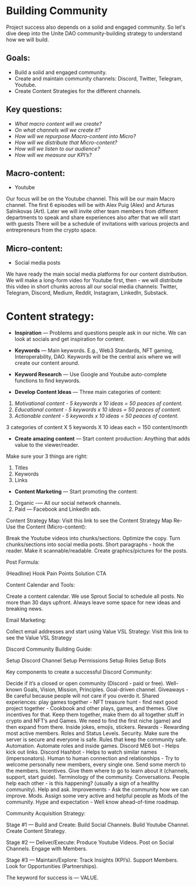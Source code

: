# Building Community


Project success also depends on a solid and engaged community. So let's dive deep into the Unite DAO community-building strategy to understand how we will build.


## Goals:

- Build a solid and engaged community.
- Create and maintain community channels: Discord, Twitter, Telegram, Youtube.
- Create Content Strategies for the different channels.


## Key questions:

- *What macro content will we create?*
- *On what channels will we create it?*
- *How will we repurpose Macro-content into Micro?*
- *How will we distribute that Micro-content?*
- *How will we listen to our audience?*
- *How will we measure our KPI’s?*


## Macro-content:

- Youtube

Our focus will be on the Youtube channel. This will be our main Macro channel. The first 6 episodes will be with Alex Puig (Alex) and Arturas Salnikovas (Art). Later we will invite other team members from different departments to speak and share experiences also after that we will start with guests There will be a schedule of invitations with various projects and entrepreneurs from the crypto space. 


## Micro-content:

- Social media posts

We have ready the main social media platforms for our content distribution. We will make a long-form video for Youtube first, then - we will distribute this video in short chunks across all our social media channels: Twitter, Telegram, Discord, Medium, Reddit, Instagram, LinkedIn, Substack.


# Content strategy:

- **Inspiration** — Problems and questions people ask in our niche. 
We can look at socials and get inspiration for content. 

- **Keywords** — Main keywords. 
E.g., Web3 Standards, NFT gaming, Interoperability, DAO. 
Keywords will be the central axis where we will create our content around. 

- **Keyword Research** — Use Google and Youtube auto-complete functions to find keywords.

- **Develop Content Ideas** — Three main categories of content:
1. *Motivational content - 5 keywords x 10 ideas = 50 peaces of content.*
2. *Educational content - 5 keywords x 10 ideas = 50 peaces of content.*
3. *Actionable content - 5 keywords x 10 ideas = 50 peaces of content.*

3 categories of content X 5 keywords X 10 ideas each = 150 content/month

- **Create amazing content** — Start content production:
Anything that adds value to the viewer/reader.

Make sure your 3 things are right:
1. Titles
2. Keywords
3. Links

- **Content Marketing** — Start promoting the content:
1. Organic -— All our social network channels. 
2. Paid — Facebook and LinkedIn ads. 



Content Strategy Map:
Visit this link to see the Content Strategy Map
Re-Use the Content (Micro-content):

Break the Youtube videos into chunks/sections.
Optimize the copy. Turn chunks/sections into social media posts.
Short paragraphs - hook the reader.
Make it scannable/readable.
Create graphics/pictures for the posts.


Post Formula:

(Headline)
Hook
Pain Points
Solution
CTA


Content Calendar and Tools:

Create a content calendar. We use Sprout Social to schedule all posts.
No more than 30 days upfront.
Always leave some space for new ideas and breaking news.


Email Marketing:

Collect email addresses and start using Value VSL Strategy:
Visit this link to see the Value VSL Strategy



Discord Community Building Guide:

Setup Discord Channel
Setup Permissions
Setup Roles
Setup Bots

Key components to create a successful Discord Community:

Decide if it’s a closed or open community (Discord - paid or free).
Well-known Goals, Vision, Mission, Principles.
Goal-driven channel. 
Giveaways - Be careful because people will not care if you overdo it.
Shared experiences: play games together - NFT treasure hunt - find next good project together - Cookbook and other plays, games, and themes. Give incentives for that.
Keep them together, make them do all together stuff in crypto and NFT’s and Games.
We need to find the first niche (game) and then expand from there.
Inside jokes, emojis, stickers.
Rewards - Rewarding most active members.
Roles and Status Levels.
Security. Make sure the server is secure and everyone is safe. 
Rules that keep the community safe.
Automation. Automate roles and inside games. 
Discord ME6 bot - Helps kick out links.
Discord Hashbot - Helps to watch similar names (impersonators).
Human to human connection and relationships - Try to welcome personally new members, every single one. 
Send some merch to the members. Incentives.
Give them where to go to learn about it (channels, support, start guide).
Terminology of the community.
Conversations.
People help each other - is this happening? (usually a sign of a healthy community).
Help and ask. Improvements - Ask the community how we can improve.
Mods. Assign some very active and helpful people as Mods of the community.
Hype and expectation - Well know ahead-of-time roadmap.


Community Acquisition Strategy:

Stage #1 — Build and Create:
Build Social Channels.
Build Youtube Channel.
Create Content Strategy.

Stage #2 — Deliver/Execute:
Produce Youtube Videos.
Post on Social Channels.
Engage with Members. 

Stage #3 — Maintain/Explore:
Track Insights (KPI’s).
Support Members.
Look for Opportunities (Partnerships).


The keyword for success is — VALUE.
